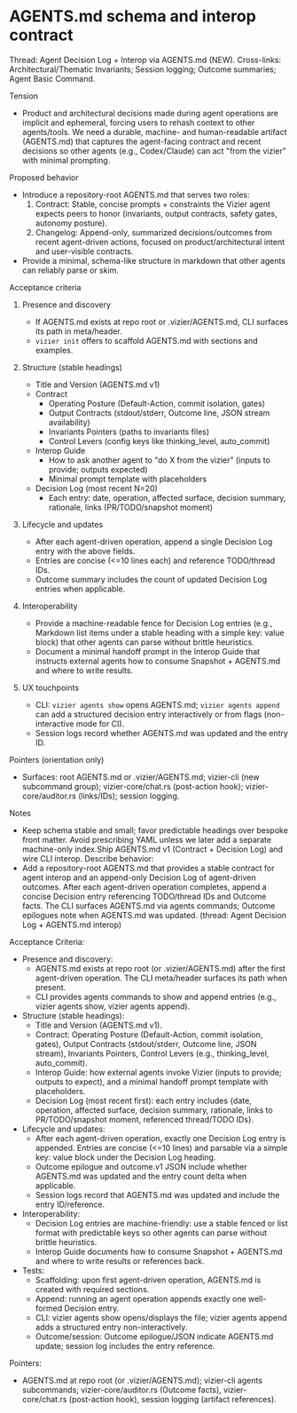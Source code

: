 # AGENTS.md schema and interop contract

Thread: Agent Decision Log + Interop via AGENTS.md (NEW). Cross-links: Architectural/Thematic Invariants; Session logging; Outcome summaries; Agent Basic Command.

Tension
- Product and architectural decisions made during agent operations are implicit and ephemeral, forcing users to rehash context to other agents/tools. We need a durable, machine- and human-readable artifact (AGENTS.md) that captures the agent-facing contract and recent decisions so other agents (e.g., Codex/Claude) can act "from the vizier" with minimal prompting.

Proposed behavior
- Introduce a repository-root AGENTS.md that serves two roles:
  1) Contract: Stable, concise prompts + constraints the Vizier agent expects peers to honor (invariants, output contracts, safety gates, autonomy posture).
  2) Changelog: Append-only, summarized decisions/outcomes from recent agent-driven actions, focused on product/architectural intent and user-visible contracts.
- Provide a minimal, schema-like structure in markdown that other agents can reliably parse or skim.

Acceptance criteria
1) Presence and discovery
   - If AGENTS.md exists at repo root or .vizier/AGENTS.md, CLI surfaces its path in meta/header.
   - `vizier init` offers to scaffold AGENTS.md with sections and examples.

2) Structure (stable headings)
   - Title and Version (AGENTS.md v1)
   - Contract
     - Operating Posture (Default-Action, commit isolation, gates)
     - Output Contracts (stdout/stderr, Outcome line, JSON stream availability)
     - Invariants Pointers (paths to invariants files)
     - Control Levers (config keys like thinking_level, auto_commit)
   - Interop Guide
     - How to ask another agent to "do X from the vizier" (inputs to provide; outputs expected)
     - Minimal prompt template with placeholders
   - Decision Log (most recent N=20)
     - Each entry: date, operation, affected surface, decision summary, rationale, links (PR/TODO/snapshot moment)

3) Lifecycle and updates
   - After each agent-driven operation, append a single Decision Log entry with the above fields.
   - Entries are concise (<=10 lines each) and reference TODO/thread IDs.
   - Outcome summary includes the count of updated Decision Log entries when applicable.

4) Interoperability
   - Provide a machine-readable fence for Decision Log entries (e.g., Markdown list items under a stable heading with a simple key: value block) that other agents can parse without brittle heuristics.
   - Document a minimal handoff prompt in the Interop Guide that instructs external agents how to consume Snapshot + AGENTS.md and where to write results.

5) UX touchpoints
   - CLI: `vizier agents show` opens AGENTS.md; `vizier agents append` can add a structured decision entry interactively or from flags (non-interactive mode for CI).
   - Session logs record whether AGENTS.md was updated and the entry ID.

Pointers (orientation only)
- Surfaces: root AGENTS.md or .vizier/AGENTS.md; vizier-cli (new subcommand group); vizier-core/chat.rs (post-action hook); vizier-core/auditor.rs (links/IDs); session logging.

Notes
- Keep schema stable and small; favor predictable headings over bespoke front matter. Avoid prescribing YAML unless we later add a separate machine-only index.Ship AGENTS.md v1 (Contract + Decision Log) and wire CLI interop.
Describe behavior:
- Add a repository-root AGENTS.md that provides a stable contract for agent interop and an append-only Decision Log of agent-driven outcomes. After each agent-driven operation completes, append a concise Decision entry referencing TODO/thread IDs and Outcome facts. The CLI surfaces AGENTS.md via agents commands; Outcome epilogues note when AGENTS.md was updated. (thread: Agent Decision Log + AGENTS.md interop)

Acceptance Criteria:
- Presence and discovery:
  - AGENTS.md exists at repo root (or .vizier/AGENTS.md) after the first agent-driven operation. The CLI meta/header surfaces its path when present.
  - CLI provides agents commands to show and append entries (e.g., vizier agents show, vizier agents append).
- Structure (stable headings):
  - Title and Version (AGENTS.md v1).
  - Contract: Operating Posture (Default-Action, commit isolation, gates), Output Contracts (stdout/stderr, Outcome line, JSON stream), Invariants Pointers, Control Levers (e.g., thinking_level, auto_commit).
  - Interop Guide: how external agents invoke Vizier (inputs to provide; outputs to expect), and a minimal handoff prompt template with placeholders.
  - Decision Log (most recent first): each entry includes {date, operation, affected surface, decision summary, rationale, links to PR/TODO/snapshot moment, referenced thread/TODO IDs}.
- Lifecycle and updates:
  - After each agent-driven operation, exactly one Decision Log entry is appended. Entries are concise (<=10 lines) and parsable via a simple key: value block under the Decision Log heading.
  - Outcome epilogue and outcome.v1 JSON include whether AGENTS.md was updated and the entry count delta when applicable.
  - Session logs record that AGENTS.md was updated and include the entry ID/reference.
- Interoperability:
  - Decision Log entries are machine-friendly: use a stable fenced or list format with predictable keys so other agents can parse without brittle heuristics.
  - Interop Guide documents how to consume Snapshot + AGENTS.md and where to write results or references back.
- Tests:
  - Scaffolding: upon first agent-driven operation, AGENTS.md is created with required sections.
  - Append: running an agent operation appends exactly one well-formed Decision entry.
  - CLI: vizier agents show opens/displays the file; vizier agents append adds a structured entry non-interactively.
  - Outcome/session: Outcome epilogue/JSON indicate AGENTS.md update; session log includes the entry reference.

Pointers:
- AGENTS.md at repo root (or .vizier/AGENTS.md); vizier-cli agents subcommands; vizier-core/auditor.rs (Outcome facts), vizier-core/chat.rs (post-action hook), session logging (artifact references).